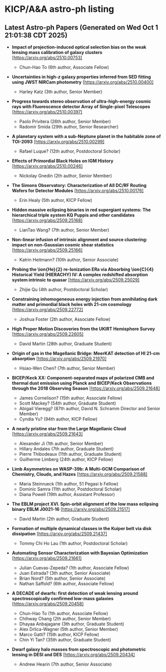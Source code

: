 # KICP/A&A astro-ph listing

## Latest Astro-ph Papers (Generated on Wed Oct  1 21:01:38 CDT 2025)

- **Impact of projection-induced optical selection bias on the weak lensing mass calibration of galaxy clusters**
[https://arxiv.org/abs/2510.00753]
  + Chun-Hao To (6th author, Associate Fellow)

- **Uncertainties in high-$z$ galaxy properties inferred from SED fitting using JWST NIRCam photometry**
[https://arxiv.org/abs/2510.00400]
  + Harley Katz (3th author, Senior Member)

- **Progress towards stereo observation of ultra-high-energy cosmic rays with Fluorescence detector Array of Single-pixel Telescopes**
[https://arxiv.org/abs/2510.00397]
  + Paolo Privitera (26th author, Senior Member)
  + Radomir Smida (29th author, Senior Researcher)

- **A planetary system with a sub-Neptune planet in the habitable zone of TOI-2093**
[https://arxiv.org/abs/2510.00299]
  + Rafael Luque? (12th author, Postdoctoral Scholar)

- **Effects of Primordial Black Holes on IGM History**
[https://arxiv.org/abs/2510.00246]
  + Nickolay Gnedin (2th author, Senior Member)

- **The Simons Observatory: Characterization of All DC/RF Routing Wafers for Detector Modules**
[https://arxiv.org/abs/2510.00176]
  + Erin Healy (5th author, KICP Fellow)

- **Hidden massive eclipsing binaries in red supergiant systems: The hierarchical triple system KQ Puppis and other candidates**
[https://arxiv.org/abs/2509.25168]
  + LianTao Wang? (7th author, Senior Member)

- **Non-linear infusion of intrinsic alignment and source clustering: impact on non-Gaussian cosmic shear statistics**
[https://arxiv.org/abs/2509.25166]
  + Katrin Heitmann? (10th author, Senior Associate)

- **Probing the \ion{He}{2} re-Ionization ERa via Absorbing \ion{C}{4} Historical Yield (HIERACHY) IV: A complex redshifted absorption system intrinsic to quasar**
[https://arxiv.org/abs/2509.25029]
  + Zhijie Qu (4th author, Postdoctoral Scholar)

- **Constraining inhomogeneous energy injection from annihilating dark matter and primordial black holes with 21-cm cosmology**
[https://arxiv.org/abs/2509.22772]
  + Joshua Foster (2th author, Associate Fellow)

- **High Proper Motion Discoveries from the UKIRT Hemisphere Survey**
[https://arxiv.org/abs/2509.22605]
  + David Martin (28th author, Graduate Student)

- **Origin of gas in the Magellanic Bridge: MeerKAT detection of HI 21-cm absorption**
[https://arxiv.org/abs/2509.21970]
  + Hsiao-Wen Chen? (7th author, Senior Member)

- **BICEP/Keck XX: Component-separated maps of polarized CMB and thermal dust emission using Planck and BICEP/Keck Observations through the 2018 Observing Season**
[https://arxiv.org/abs/2509.21648]
  + James Cornelison? (15th author, Associate Fellow)
  + Scott Mackey? (54th author, Graduate Student)
  + Abigail Vieregg? (87th author, David N. Schramm Director and Senior Member)
  + Cyndia Yu? (94th author, KICP Fellow)

- **A nearly pristine star from the Large Magellanic Cloud**
[https://arxiv.org/abs/2509.21643]
  + Alexander Ji (1th author, Senior Member)
  + Hillary Andales (7th author, Graduate Student)
  + Pierre Thibodeaux (11th author, Graduate Student)
  + Guilherme Limberg (24th author, KICP Fellow)

- **Limb Asymmetries on WASP-39b: A Multi-GCM Comparison of Chemistry, Clouds, and Hazes**
[https://arxiv.org/abs/2509.21588]
  + Maria Steinrueck (1th author, 51 Pegasi b Fellow)
  + Dominic Samra (11th author, Postdoctoral Scholar)
  + Diana Powell (19th author, Assistant Professor)

- **The EBLM project XVI. Spin-orbit alignment of the low mass eclipsing binary EBLM J0021-16**
[https://arxiv.org/abs/2509.21517]
  + David Martin (2th author, Graduate Student)

- **Formation of multiple dynamical classes in the Kuiper belt via disk dissipation**
[https://arxiv.org/abs/2509.21437]
  + Tommy Chi Ho Lau (1th author, Postdoctoral Scholar)

- **Automating Sensor Characterization with Bayesian Optimization**
[https://arxiv.org/abs/2509.21661]
  + Julian  Cuevas-Zepeda? (1th author, Associate Fellow)
  + Juan  Estrada? (3th author, Senior Associate)
  + Brian Nord? (5th author, Senior Associate)
  + Nathan Saffold? (6th author, Associate Fellow)

- **A DECADE of dwarfs: first detection of weak lensing around spectroscopically confirmed low-mass galaxies**
[https://arxiv.org/abs/2509.20458]
  + Chun-Hao To (1th author, Associate Fellow)
  + Chihway Chang (2th author, Senior Member)
  + Dhayaa Anbajagane (3th author, Graduate Student)
  + Alex Drlica-Wagner (5th author, Senior Member)
  + Marco Gatti? (15th author, KICP Fellow)
  + Chin Yi Tan? (35th author, Graduate Student)

- **Dwarf galaxy halo masses from spectroscopic and photometric lensing in DESI and DES**
[https://arxiv.org/abs/2509.20434]
  + Andrew Hearin (7th author, Senior Associate)

